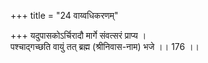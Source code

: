 +++
title = "24 वाय्वधिकरणम्"

+++
यदुपासकोऽर्चिरादौ मार्गे संवत्सरं प्राप्य ।  
पश्चाद्गच्छति वायुं तत् ब्रह्म (श्रीनिवास-नाम) भजे ।। 176 ।।
